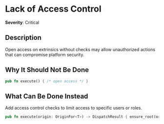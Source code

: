 # Lack of Access Control

**Severity**: Critical

## Description

Open access on extrinsics without checks may allow unauthorized actions that can compromise platform security.

## Why It Should Not Be Done

```rust
pub fn execute() { /* open access */ }
```

## What Can Be Done Instead

Add access control checks to limit access to specific users or roles.

```rust
pub fn execute(origin: OriginFor<T>) -> DispatchResult { ensure_root(origin)?; /* secure access */ }
```
